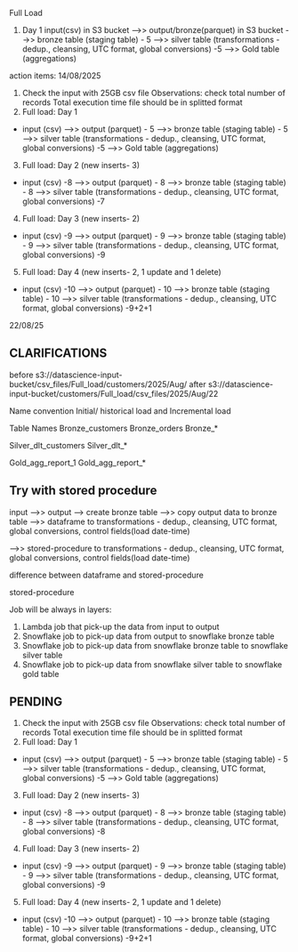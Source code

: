 Full Load 
1. Day 1 
input(csv) in S3 bucket -->> output/bronze(parquet) in S3 bucket 
                        -->> bronze table (staging table) - 5
                        -->> silver table (transformations - dedup., cleansing, UTC format, global conversions) -5 
                        -->> Gold table (aggregations) 

action items:
14/08/2025
1. Check the input with 25GB csv file 
Observations: 
check total number of records 
Total execution time 
file should be in splitted format
2. Full load: Day 1 
- input (csv) -->> output (parquet) - 5
              -->> bronze table (staging table) - 5
              -->> silver table (transformations - dedup., cleansing, UTC format, global conversions) -5 
              -->> Gold table (aggregations) 
3. Full load: Day 2 (new inserts- 3) 
- input (csv) -8 -->> output (parquet) - 8
              -->> bronze table (staging table) - 8 
              -->> silver table (transformations - dedup., cleansing, UTC format, global conversions) -7 
4. Full load: Day 3 (new inserts- 2) 
- input (csv) -9 -->> output (parquet) - 9
              -->> bronze table (staging table) - 9 
              -->> silver table (transformations - dedup., cleansing, UTC format, global conversions) -9 
5. Full load: Day 4 (new inserts- 2, 1 update and 1 delete) 
- input (csv) -10 -->> output (parquet) - 10
              -->> bronze table (staging table) - 10 
              -->> silver table (transformations - dedup., cleansing, UTC format, global conversions) -9+2+1 

22/08/25

CLARIFICATIONS
--------------
before
s3://datascience-input-bucket/csv_files/Full_load/customers/2025/Aug/
after
s3://datascience-input-bucket/customers/Full_load/csv_files/2025/Aug/22

Name convention
Initial/ historical load
and
Incremental load

Table Names
Bronze_customers
Bronze_orders
Bronze_*

Silver_dlt_customers
Silver_dlt_*

Gold_agg_report_1
Gold_agg_report_*

Try with stored procedure
-------------------------
input -->> output --> create bronze table -->> copy output data to bronze table 
-->> dataframe to transformations - dedup., cleansing, UTC format, global conversions, control fields(load date-time)

-->> stored-procedure to transformations - dedup., cleansing, UTC format, global conversions, control fields(load date-time)

difference between dataframe and stored-procedure

stored-procedure

Job will be always in layers:
1. Lambda job that pick-up the data from input to output
2. Snowflake job to pick-up data from output to snowflake bronze table
3. Snowflake job to pick-up data from snowflake bronze table to snowflake silver table 
4. Snowflake job to pick-up data from snowflake silver table to snowflake gold table
 
PENDING
-------

1. Check the input with 25GB csv file 
Observations: 
check total number of records 
Total execution time 
file should be in splitted format
2. Full load: Day 1 
- input (csv) -->> output (parquet) - 5
              -->> bronze table (staging table) - 5
              -->> silver table (transformations - dedup., cleansing, UTC format, global conversions) -5 
              -->> Gold table (aggregations) 
3. Full load: Day 2 (new inserts- 3) 
- input (csv) -8 -->> output (parquet) - 8
              -->> bronze table (staging table) - 8 
              -->> silver table (transformations - dedup., cleansing, UTC format, global conversions) -8 
4. Full load: Day 3 (new inserts- 2) 
- input (csv) -9 -->> output (parquet) - 9
              -->> bronze table (staging table) - 9 
              -->> silver table (transformations - dedup., cleansing, UTC format, global conversions) -9 
5. Full load: Day 4 (new inserts- 2, 1 update and 1 delete) 
- input (csv) -10 -->> output (parquet) - 10
              -->> bronze table (staging table) - 10 
              -->> silver table (transformations - dedup., cleansing, UTC format, global conversions) -9+2+1 
        


